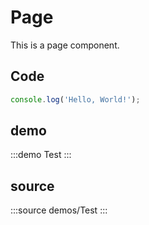 # Page

This is a page component.

## Code

```ts
console.log('Hello, World!');
```

## demo

:::demo
Test
:::


## source

:::source
demos/Test
:::